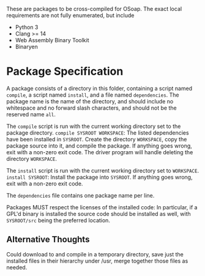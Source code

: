 These are packages to be cross-compiled for OSoap.
The exact local requirements are not fully enumerated, but include
- Python 3
- Clang >= 14
- Web Assembly Binary Toolkit
- Binaryen

# Package Specification

A package consists of a directory in this folder, containing a script named `compile`, a script named `install`, and a file named `dependencies`.
The package name is the name of the directory, and should include no whitespace and no forward slash characters, and should not be the reserved name `all`.

The `compile` script is run with the current working directory set to the package directory.
`compile SYSROOT WORKSPACE`: The listed dependencies have been installed in `SYSROOT`.
Create the directory `WORKSPACE`, copy the package source into it, and compile the package.
If anything goes wrong, exit with a non-zero exit code.
The driver program will handle deleting the directory `WORKSPACE`.

The `install` script is run with the current working directory set to `WORKSPACE`. `install SYSROOT`: Install the package into `SYSROOT`. If anything goes wrong, exit with a non-zero exit code.

The `dependencies` file contains one package name per line.

Packages MUST respect the licenses of the installed code: In particular, if a GPL'd binary is installed the source code should be installed as well, with `SYSROOT/src` being the preferred location.


## Alternative Thoughts

Could download to and compile in a temporary directory, save just the installed files in their hierarchy under /usr, merge together
those files as needed.

